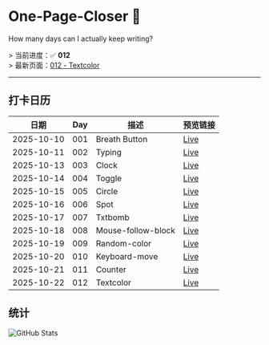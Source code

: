 # One-Page-Closer 🚀  
How many days can I actually keep writing?

&gt; 当前进度：✅ **012**  
&gt; 最新页面：[012 - Textcolor](https://garfieldreams.github.io/one-page-closer/pages/012-Textcolor/012-Text-color.html)

---

## 打卡日历
| 日期 | Day | 描述 | 预览链接 |
| ---- | --- | ---- | -------- |
| 2025-10-10 | 001 | Breath Button | [Live](https://garfieldreams.github.io/one-page-closer/pages/001-Breath/001-Breath.html) |
| 2025-10-11 | 002 | Typing | [Live](https://garfieldreams.github.io/one-page-closer/pages/002-Typing/002-Typing.html) |
| 2025-10-13 | 003 | Clock | [Live](https://garfieldreams.github.io/one-page-closer/pages/003-Clock/003-Clock/003-Clock.html) |
| 2025-10-14 | 004 | Toggle | [Live](https://garfieldreams.github.io/one-page-closer/pages/004-Toggle/004-Toggle.html) |
| 2025-10-15 | 005 | Circle | [Live](https://garfieldreams.github.io/one-page-closer/pages/005-Circle/005-Circle.html) |
| 2025-10-16 | 006 | Spot | [Live](https://garfieldreams.github.io/one-page-closer/pages/006-Spot/006-Spot.html) |
| 2025-10-17 | 007 | Txtbomb | [Live](https://garfieldreams.github.io/one-page-closer/pages/007-Txtbomb/007-Txtbomb.html) |
| 2025-10-18 | 008 | Mouse-follow-block | [Live](https://garfieldreams.github.io/one-page-closer/pages/008-Mouse-follow-block/008-Mouse-follow-block.html) |
| 2025-10-19 | 009 | Random-color | [Live](https://garfieldreams.github.io/one-page-closer/pages/009-Random-color/009-Random-color.html) |
| 2025-10-20 | 010 | Keyboard-move | [Live](https://garfieldreams.github.io/one-page-closer/pages/010-Keyboard-move/010-Keyboard-move.html) |
| 2025-10-21 | 011 | Counter | [Live](https://garfieldreams.github.io/one-page-closer/pages/011-Counter/011-Counter.html) |
| 2025-10-22 | 012 | Textcolor | [Live](https://garfieldreams.github.io/one-page-closer/pages/012-Textcolor/012-Text-color.html) |

## 统计
![GitHub Stats](https://github-readme-stats.vercel.app/api?username=garfieldreams&theme=dark&hide=prs,issues)
